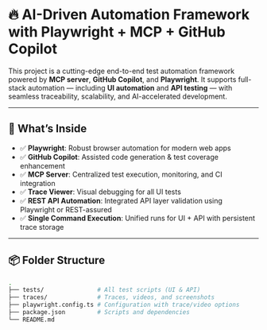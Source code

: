 # 🔥 AI-Driven Automation Framework with Playwright + MCP + GitHub Copilot

This project is a cutting-edge end-to-end test automation framework powered by **MCP server**, **GitHub Copilot**, and **Playwright**. It supports full-stack automation — including **UI automation** and **API testing** — with seamless traceability, scalability, and AI-accelerated development.

---

## 🚀 What’s Inside

- ✅ **Playwright**: Robust browser automation for modern web apps  
- ✅ **GitHub Copilot**: Assisted code generation & test coverage enhancement  
- ✅ **MCP Server**: Centralized test execution, monitoring, and CI integration  
- ✅ **Trace Viewer**: Visual debugging for all UI tests  
- ✅ **REST API Automation**: Integrated API layer validation using Playwright or REST-assured  
- ✅ **Single Command Execution**: Unified runs for UI + API with persistent trace storage

---

## 📦 Folder Structure

```bash
.
├── tests/               # All test scripts (UI & API)
├── traces/              # Traces, videos, and screenshots
├── playwright.config.ts # Configuration with trace/video options
├── package.json         # Scripts and dependencies
└── README.md
